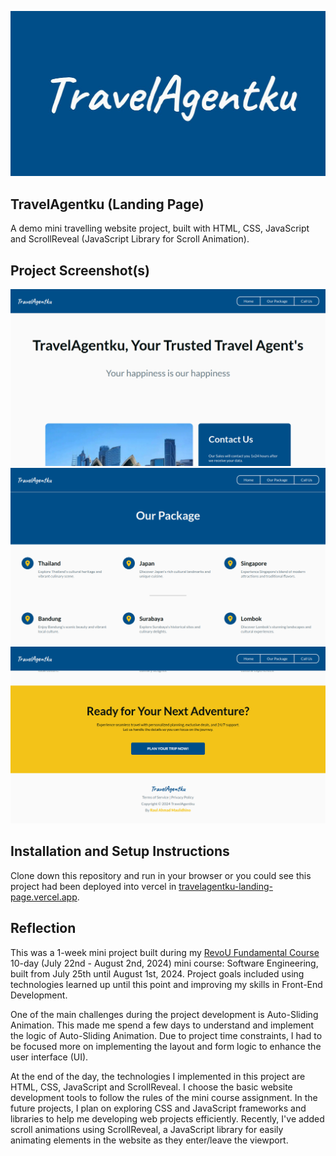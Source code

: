 ![TravelAgentku Logo Banner](assets/travelagentku-landing-page-og.jpg)

## TravelAgentku (Landing Page)
A demo mini travelling website project, built with HTML, CSS, JavaScript and ScrollReveal (JavaScript Library for Scroll Animation).

## Project Screenshot(s)
![TravelAgentku Website Project Preview - Home](screenshots/TravelAgentku-preview-home.png)
![TravelAgentku Website Project Preview - Our Package](screenshots/TravelAgentku-preview-our-package.png)
![TravelAgentku Website Project Preview - Call Us](screenshots/TravelAgentku-preview-call-us.png)

## Installation and Setup Instructions
Clone down this repository and run in your browser or you could see this project had been deployed into vercel in [travelagentku-landing-page.vercel.app](https://travelagentku-landing-page.vercel.app).

## Reflection
This was a 1-week mini project built during my [RevoU Fundamental Course](https://github.com/revou-fundamental-course) 10-day (July 22nd - August 2nd, 2024) mini course: Software Engineering, built from July 25th until August 1st, 2024. 
Project goals included using technologies learned up until this point and improving my skills in Front-End Development.

One of the main challenges during the project development is Auto-Sliding Animation. This made me spend a few days to understand and implement the logic of Auto-Sliding Animation. 
Due to project time constraints, I had to be focused more on implementing the layout and form logic to enhance the user interface (UI).

At the end of the day, the technologies I implemented in this project are HTML, CSS, JavaScript and ScrollReveal. I choose the basic website development tools to follow the rules of the mini course assignment. In the future projects, I plan on exploring CSS and JavaScript frameworks and libraries to help me developing web projects efficiently. Recently, I've added scroll animations using ScrollReveal, a JavaScript library for easily animating elements in the website as they enter/leave the viewport.
